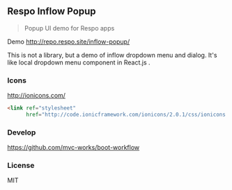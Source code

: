 
Respo Inflow Popup
----

> Popup UI demo for Respo apps

Demo http://repo.respo.site/inflow-popup/

This is not a library, but a demo of inflow dropdown menu and dialog.
It's like local dropdown menu component in React.js .

### Icons

http://ionicons.com/

```html
<link ref="stylesheet"
      href="http://code.ionicframework.com/ionicons/2.0.1/css/ionicons.min.css"/>
```

### Develop

https://github.com/mvc-works/boot-workflow

### License

MIT
